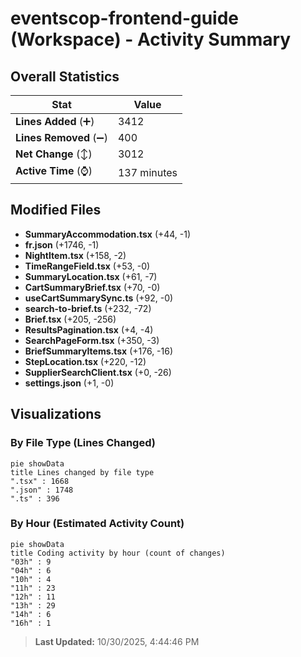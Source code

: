 # eventscop-frontend-guide (Workspace) - Activity Summary 

## Overall Statistics

| Stat                   | Value                                                             |
| ---------------------- | ----------------------------------------------------------------- |
| **Lines Added** (➕)   | 3412                                          |
| **Lines Removed** (➖) | 400                                        |
| **Net Change** (↕)    | 3012                |
| **Active Time** (⌚)   | 137 minutes |


## Modified Files
- **SummaryAccommodation.tsx** (+44, -1)
- **fr.json** (+1746, -1)
- **NightItem.tsx** (+158, -2)
- **TimeRangeField.tsx** (+53, -0)
- **SummaryLocation.tsx** (+61, -7)
- **CartSummaryBrief.tsx** (+70, -0)
- **useCartSummarySync.ts** (+92, -0)
- **search-to-brief.ts** (+232, -72)
- **Brief.tsx** (+205, -256)
- **ResultsPagination.tsx** (+4, -4)
- **SearchPageForm.tsx** (+350, -3)
- **BriefSummaryItems.tsx** (+176, -16)
- **StepLocation.tsx** (+220, -12)
- **SupplierSearchClient.tsx** (+0, -26)
- **settings.json** (+1, -0)

## Visualizations

### By File Type (Lines Changed)

```mermaid
pie showData
title Lines changed by file type
".tsx" : 1668
".json" : 1748
".ts" : 396
```

### By Hour (Estimated Activity Count)

```mermaid
pie showData
title Coding activity by hour (count of changes)
"03h" : 9
"04h" : 6
"10h" : 4
"11h" : 23
"12h" : 11
"13h" : 29
"14h" : 6
"16h" : 1
```


> **Last Updated:** 10/30/2025, 4:44:46 PM